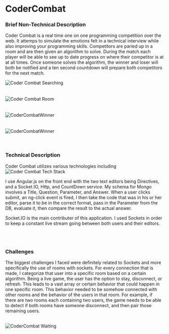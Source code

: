 CoderCombat
===========
<h3>Brief Non-Technical Description </h3> 
<p>Coder Combat is a real time one on one programming competition over the web. 
It attemps to simulate the emotions felt in a technical interview while also improving your programming skills. 
Competitors are paried up in a room and are then given an algorithm to solve. During the match each player will
be able to see up to date progress on where their competitor is at at all times. Once someone solves the algorithm,
the winner and loser will both be notified and a ten second countdown will prepare both competitors for the next match.
</p>

<img src="http://www.tylermcginnis.com/images/coderCombatSearching.png" alt="Coder Combat Searching" />
<br />
<br />
<br />
<img src="http://www.tylermcginnis.com/images/CoderCombatRoom.png" alt="Coder Combat Room" />
<br />
<br />
<br />
<img src="http://www.tylermcginnis.com/images/WinnerModal.png" alt="CoderCombatWinner"/>
<br />
<br />
<br />
<img src="http://www.tylermcginnis.com/images/LoserModal.png" alt="CoderCombatWinner"/>
<br />
<br />
<br />
<h3> Technical Description </h3>
<p>Coder Combat utilizes various technologies including 
  <img src="http://www.tylermcginnis.com/images/coderCombatStack.png" alt="Coder Combat Tech Stack"/>
</p>
<p> I use Angular.js on the front end with the two text editors being Directives, and a Socket.IO, Http, and CountDown 
service. My schema for Mongo involves a Title, Question, Parameter, and Answer. When a user clicks submit, an ng-click 
event is fired, I then take the code that was in his or her editor, parse it to be in the correct format, pass in the 
Parameter from the DB, evaluate it, then compare the result to the actual answer. </p>
<p> Socket.IO is the main contributer of this application. I used Sockets in order to keep a constant live stream 
going between both users and their editors. </p> 
<br /><br />
<h3> Challenges </h3> 
<p> The biggest challenges I faced were definitely related to Sockets and more specifically the use of rooms with 
sockets. For every connection that is made, I categorize that user into a specific room based on a certain algorithm. 
Being a live game, the user has the option to stay, disconnect, or refresh. This leads to a vast array or 
certain behavior that could happen in one specific room. This behavior needed to be somehow connected with other rooms
and the behavior of the users in that room. For example, if there are two rooms each containing two users, the game
needs to be able to detect if both rooms have someone disconnect, and then pair those remaining users. 
</p>
<br />
<img src="http://www.tylermcginnis.com/images/CoderCombatWaiting.png" alt="CoderCombat Waiting"/>



